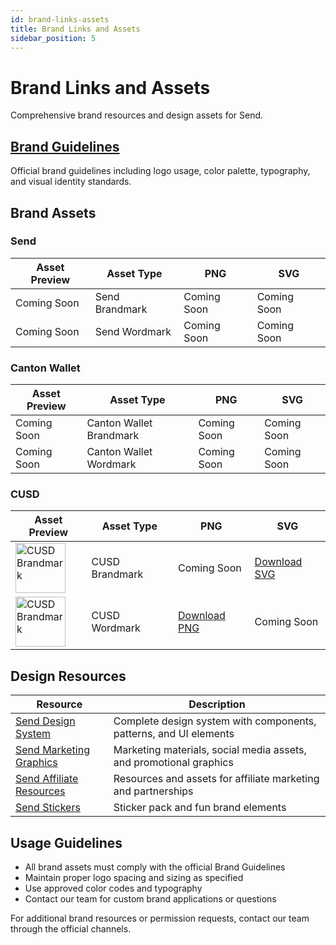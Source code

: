 ```yaml
---
id: brand-links-assets
title: Brand Links and Assets
sidebar_position: 5
---
```


# Brand Links and Assets

Comprehensive brand resources and design assets for Send.

## <a href="https://www.figma.com/proto/T944OuIGQWaTTUpWgbbGP0/-send-Brand-Guidelines--Community-?node-id=1-2923&p=f&t=V7caQ89XjZpk2TvP-1&scaling=contain&content-scaling=fixed&page-id=0%3A1" class="multisig-token-link" target="_blank">Brand Guidelines</a>

Official brand guidelines including logo usage, color palette, typography, and visual identity standards.

## Brand Assets

### Send

| Asset Preview | Asset Type | PNG | SVG |
|---------------|------------|-----|-----|
| Coming Soon | Send Brandmark | Coming Soon | Coming Soon |
| Coming Soon | Send Wordmark | Coming Soon | Coming Soon |

### Canton Wallet

| Asset Preview | Asset Type | PNG | SVG |
|---------------|------------|-----|-----|
| Coming Soon | Canton Wallet Brandmark | Coming Soon | Coming Soon |
| Coming Soon | Canton Wallet Wordmark | Coming Soon | Coming Soon |

### CUSD

| Asset Preview | Asset Type | PNG | SVG |
|---------------|------------|-----|-----|
| <img src="/img/CUSDbrandmark.svg" alt="CUSD Brandmark" width="80" height="80" /> | CUSD Brandmark | Coming Soon | <a href="/img/CUSDbrandmark.svg" class="multisig-revenue-link" download>Download SVG</a> |
| <img src="/img/CUSDwordmark.png" alt="CUSD Brandmark" width="80" height="80" /> | CUSD Wordmark | <a href="/img/CUSDwordmark.png" class="multisig-revenue-link" download>Download PNG</a> | Coming Soon |

## Design Resources

| Resource | Description |
|----------|-------------|
| <a href="https://www.figma.com/community/file/1394206277430437640" class="multisig-token-link" target="_blank">Send Design System</a> | Complete design system with components, patterns, and UI elements |
| <a href="https://www.figma.com/community/file/1416339903615492905/send-marketing-graphics" class="multisig-token-link" target="_blank">Send Marketing Graphics</a> | Marketing materials, social media assets, and promotional graphics |
| <a href="https://www.figma.com/community/file/1418646677248257205/send-affiliate-resources" class="multisig-token-link" target="_blank">Send Affiliate Resources</a> | Resources and assets for affiliate marketing and partnerships |
| <a href="https://www.figma.com/community/file/1440467639305710686/send-stickers" class="multisig-token-link" target="_blank">Send Stickers</a> | Sticker pack and fun brand elements |

## Usage Guidelines

- All brand assets must comply with the official Brand Guidelines
- Maintain proper logo spacing and sizing as specified
- Use approved color codes and typography
- Contact our team for custom brand applications or questions

For additional brand resources or permission requests, contact our team through the official channels.
